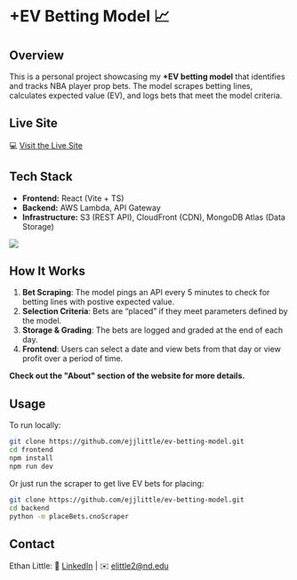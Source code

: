 # **+EV Betting Model 📈**

## **Overview**
This is a personal project showcasing my **+EV betting model** that identifies and tracks NBA player prop bets. The model scrapes betting lines, calculates expected value (EV), and logs bets that meet the model criteria.

## **Live Site**
💻 [Visit the Live Site](https://d1nzshyp2a8e2d.cloudfront.net/)

## **Tech Stack**
- **Frontend:** React (Vite + TS)  
- **Backend:** AWS Lambda, API Gateway  
- **Infrastructure:** S3 (REST API), CloudFront (CDN), MongoDB Atlas (Data Storage)
<img src="https://img.shields.io/badge/Homarr-FA5252?style=for-the-badge&logo=homarr&logoColor=white" />

## **How It Works**
1. **Bet Scraping**: The model pings an API every 5 minutes to check for betting lines with postive expected value.  
2. **Selection Criteria**: Bets are “placed” if they meet parameters defined by the model.  
3. **Storage & Grading**: The bets are logged and graded at the end of each day.  
4. **Frontend**: Users can select a date and view bets from that day or view profit over a period of time.

**Check out the "About" section of the website for more details.**

## **Usage**
To run locally:  
```sh
git clone https://github.com/ejjlittle/ev-betting-model.git  
cd frontend 
npm install  
npm run dev
```

Or just run the scraper to get live EV bets for placing:
```sh
git clone https://github.com/ejjlittle/ev-betting-model.git  
cd backend 
python -m placeBets.cnoScraper
```

## **Contact**
Ethan Little:
💼 [LinkedIn](https://www.linkedin.com/in/ethan-little-0587252a2/) | ✉️ elittle2@nd.edu
